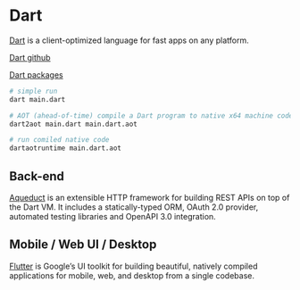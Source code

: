 # Dart

[Dart](https://dart.dev/) is a client-optimized language for fast apps on any platform.

[Dart github](https://github.com/dart-lang)

[Dart packages](https://pub.dev/)

```bash
# simple run
dart main.dart

# AOT (ahead-of-time) compile a Dart program to native x64 machine code
dart2aot main.dart main.dart.aot

# run comiled native code
dartaotruntime main.dart.aot
```

## Back-end

[Aqueduct](https://aqueduct.io/) is an extensible HTTP framework for building REST APIs on top of the Dart VM. It includes a statically-typed ORM, OAuth 2.0 provider,
automated testing libraries and OpenAPI 3.0 integration.

## Mobile / Web UI / Desktop

[Flutter](https://flutter.dev/) is Google’s UI toolkit for building beautiful, natively compiled applications for mobile, web, and desktop from a single codebase.
